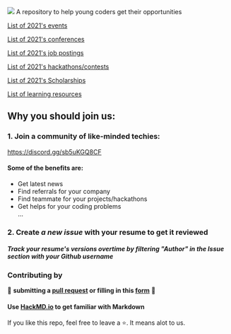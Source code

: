 ![](Assets/logo.png)
A repository to help young coders get their opportunities 

[List of 2021's events](https://github.com/chrislevn/CodersHelpCoders/tree/main/2021/Events)

[List of 2021's conferences](https://github.com/chrislevn/CodersHelpCoders/tree/main/2021/Conferences)

[List of 2021's job postings](https://github.com/chrislevn/CodersHelpCoders/tree/main/2021/Jobs/Spring%20-%20Internship)

[List of 2021's hackathons/contests](https://github.com/chrislevn/CodersHelpCoders/tree/main/2021/Hackathons)

[List of 2021's Scholarships](https://github.com/chrislevn/CodersHelpCoders/tree/main/2021/Scholarships)

[List of learning resources](https://github.com/chrislevn/CodersHelpCoders/tree/main/Learning%20Resources)

## Why you should join us: 
### 1. Join a community of like-minded techies: 
https://discord.gg/sb5uKGQ8CF

#### Some of the benefits are: 
- Get latest news
- Find referrals for your company
- Find teammate for your projects/hackathons
- Get helps for your coding problems </br>
...

### 2. Create *a new issue* with your resume to get it reviewed
##### Track your resume's versions overtime by filtering "Author" in the Issue section with your Github username


### Contributing by
🤗 **submitting a [pull request](https://github.com/susam/gitpr#create-pull-request) or filling in this [form](https://forms.gle/ujkessKAEgd2hUzJ7)** 🤗
#### Use [HackMD.io](https://hackmd.io/) to get familiar with Markdown

If you like this repo, feel free to leave a ⭐. It means alot to us.
